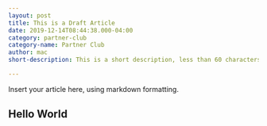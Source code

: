 ```yaml
---
layout: post
title: This is a Draft Article
date: 2019-12-14T08:44:38.000-04:00
category: partner-club
category-name: Partner Club
author: mac
short-description: This is a short description, less than 60 characters if possible.

---
```

Insert your article here, using markdown formatting.

## Hello World